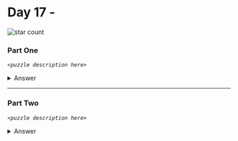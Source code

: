 # Day 17 - 
![star count](https://img.shields.io/endpoint?url=https://raw.githubusercontent.com/kata-gatame/advent-of-code/main/2021/day-17/stars.json)

### Part One
*`<puzzle description here>`*

<details>
  <summary>Answer</summary>

  **`<answer here>`**
</details>

<hr/>

### Part Two
*`<puzzle description here>`*

<details>
  <summary>Answer</summary>

  **`<answer here>`**
</details>